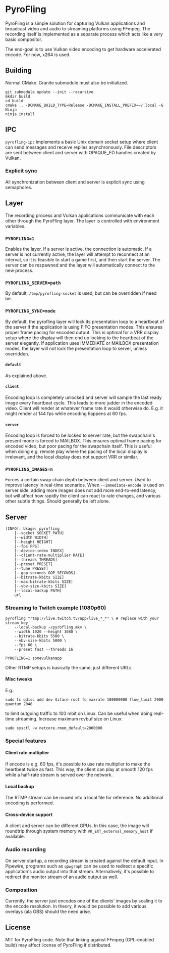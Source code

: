 # PyroFling

PyroFling is a simple solution for capturing Vulkan applications and
broadcast video and audio to streaming platforms using FFmpeg.
The recording itself is implemented as a separate process which acts like a very basic compositor.

The end-goal is to use Vulkan video encoding to get hardware accelerated encode.
For now, x264 is used.

## Building

Normal CMake. Granite submodule must also be initialized.

```
git submodule update --init --recursive
mkdir build
cd build
cmake .. -DCMAKE_BUILD_TYPE=Release -DCMAKE_INSTALL_PREFIX=~/.local -G Ninja
ninja install
```

## IPC

`pyrofling-ipc` implements a basic Unix domain socket setup where client can send messages and receive replies
asynchronously. File descriptors are sent between client and server with OPAQUE_FD handles created by Vulkan.

### Explicit sync

All synchronization between client and server is explicit sync using semaphores.

## Layer

The recording process and Vulkan applications communicate with each other through the PyroFling layer.
The layer is controlled with environment variables.

### `PYROFLING=1`

Enables the layer. If a server is active, the connection is automatic. If a server is not currently active,
the layer will attempt to reconnect at an interval, so it is feasible to start a game first, and then start the
server. The server can be respawned and the layer will automatically connect to the new process.

### `PYROFLING_SERVER=path`

By default, `/tmp/pyrofling-socket` is used, but can be overridden if need be.

### `PYROFLING_SYNC=mode`

By default, the pyrofling layer will lock its presentation loop to a heartbeat of the server
if the application is using FIFO presentation modes.
This ensures proper frame pacing for encoded output. This is optimal for a VRR display setup where
the display will then end up locking to the heartbeat of the server elegantly.
If application uses IMMEDIATE or MAILBOX presentation modes, the layer will not lock the presentation
loop to server, unless overridden.

#### `default`

As explained above.

#### `client`

Encoding loop is completely unlocked and server will sample
the last ready image every heartbeat cycle. This leads to more judder in the encoded video.
Client will render at whatever frame rate it would otherwise do.
E.g. it might render at 144 fps while encoding happens at 60 fps.

#### `server`

Encoding loop is forced to be locked to server rate, but the swapchain's present mode
is forced to MAILBOX. This ensures optimal frame pacing for encoded video,
but poor pacing for the swapchain itself. This is useful when doing e.g. remote play where
the pacing of the local display is irrelevant, and the local display does not support VRR or similar.

### `PYROFLING_IMAGES=n`

Forces a certain swap chain depth between client and server. Used to improve latency in real-time scenarios.
When `--immediate-encode` is used on server side, adding more images does not add more end-to-end latency,
but will affect how rapidly the client can react to rate changes, and various other subtle things.
Should generally be left alone.

## Server

```
[INFO]: Usage: pyrofling
    [--socket SOCKET_PATH]
    [--width WIDTH]
    [--height HEIGHT]
    [--fps FPS]
    [--device-index INDEX]
    [--client-rate-multiplier RATE]
    [--threads THREADS]
    [--preset PRESET]
    [--tune PRESET]
    [--gop-seconds GOP_SECONDS]
    [--bitrate-kbits SIZE]
    [--max-bitrate-kbits SIZE]
    [--vbv-size-kbits SIZE]
    [--local-backup PATH]
    url
```

### Streaming to Twitch example (1080p60)

```
pyrofling "rtmp://live.twitch.tv/app/live_*_*" \ # replace with your stream key
	--local-backup ~/pyrofling.mkv \
	--width 1920 --height 1080 \
	--bitrate-kbits 5500 \
	--vbv-size-kbits 5000 \
	--fps 60 \
	--preset fast --threads 16

PYROFLING=1 somevulkanapp
```

Other RTMP setups is basically the same, just different URLs.

#### Misc tweaks

E.g.:

`sudo tc qdisc add dev $iface root fq maxrate 100000000 flow_limit 2000 quantum 2048`

to limit outgoing traffic to 100 mbit on Linux.
Can be useful when doing real-time streaming.
Increase maximum rcvbuf size on Linux:

`sudo sysctl -w netcore.rmem_default=2000000`

### Special features

#### Client rate multiplier

If encode is e.g. 60 fps, it's possible to use rate multiplier to make the heartbeat twice as fast.
This way, the client can play at smooth 120 fps while a half-rate stream is served over the network.

#### Local backup

The RTMP stream can be muxed into a local file for reference. No additional encoding is performed.

#### Cross-device support

A client and server can be different GPUs.
In this case, the image will roundtrip through system memory
with `VK_EXT_external_memory_host` if available.

### Audio recording

On server startup, a recording stream is created against the default input. In Pipewire, programs such as
`qpwgraph` can be used to redirect a specific application's audio output into that stream.
Alternatively, it's possible to redirect the monitor stream of an audio output as well.

### Composition

Currently, the server just encodes one of the clients' images by scaling it to the encode resolution.
In theory, it would be possible to add various overlays (ala OBS) should the need arise.

## License

MIT for PyroFling code. Note that linking against FFmpeg (GPL-enabled build)
may affect license of PyroFling if distributed.

